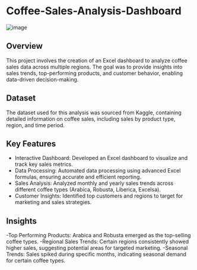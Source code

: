 # Coffee-Sales-Analysis-Dashboard
![image](https://github.com/user-attachments/assets/2323f56d-8ab3-4110-9bfb-f1e6037ef381)

## Overview
This project involves the creation of an Excel dashboard to analyze coffee sales data across multiple regions. The goal was to provide insights into sales trends, top-performing products, and customer behavior, enabling data-driven decision-making.
## Dataset
The dataset used for this analysis was sourced from Kaggle, containing detailed information on coffee sales, including sales by product type, region, and time period.
## Key Features
- Interactive Dashboard: Developed an Excel dashboard to visualize and track key sales metrics.
- Data Processing: Automated data processing using advanced Excel formulas, ensuring accurate and efficient reporting.
- Sales Analysis: Analyzed monthly and yearly sales trends across different coffee types (Arabica, Robusta, Liberica, Excelsa).
- Customer Insights: Identified top customers and regions to target for marketing and sales strategies.
## Insights
-Top Performing Products: Arabica and Robusta emerged as the top-selling coffee types.
-Regional Sales Trends: Certain regions consistently showed higher sales, suggesting potential areas for targeted marketing.
-Seasonal Trends: Sales spiked during specific months, indicating seasonal demand for certain coffee types.
